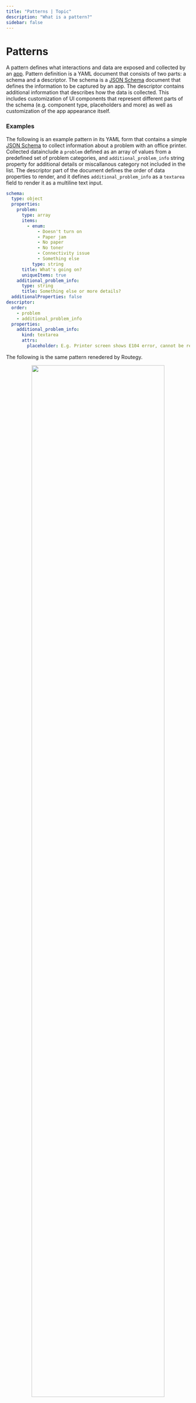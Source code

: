 ```yaml
---
title: "Patterns | Topic"
description: "What is a pattern?"
sidebar: false
---
```


# Patterns

A pattern defines what interactions and data are exposed and collected by an [app](/reference/apps/). Pattern definition is a YAML document that consists of two parts: a schema and a descriptor. The schema is a [JSON Schema](https://json-schema.org/) document that defines the information to be captured by an app. The descriptor contains additional information that describes how the data is collected. This includes customization of UI components that represent different parts of the schema (e.g. component type, placeholders and more) as well as customization of the app appearance itself.

### Examples

The following is an example pattern in its YAML form that contains a simple [JSON Schema](https://json-schema.org/) to collect information about a problem with an office printer. Collected datainclude a `problem` defined as an array of values from a predefined set of problem categories, and `additional_problem_info` string property for additional details or miscallanous category not included in the list. The descriptor part of the document defines the order of data properties to render, and it defines `additional_problem_info` as a `textarea` field to render it as a multiline text input.

```yaml
schema:
  type: object
  properties:
    problem:
      type: array
      items:
        - enum:
            - Doesn't turn on
            - Paper jam
            - No paper
            - No toner
            - Connectivity issue
            - Something else
          type: string
      title: What's going on?
      uniqueItems: true
    additional_problem_info:
      type: string
      title: Something else or more details?
  additionalProperties: false
descriptor:
  order:
    - problem
    - additional_problem_info
  properties:
    additional_problem_info:
      kind: textarea
      attrs:
        placeholder: E.g. Printer screen shows E104 error, cannot be reset and doesn't print
```

The following is the same pattern renedered by Routegy.
<p align="center">
  <img src="/images/patterns/office-printer-problem-pattern-preview.png" width="85%">
</p>

### Related

* [Topic: App](/topic/apps/)
* [Topic: AppData](/topic/app-data/)
* [Reference: App](/reference/apps/)
* [Reference: Patterns](/reference/patterns/)
* [Reference: AppData](/reference/app-data/)
